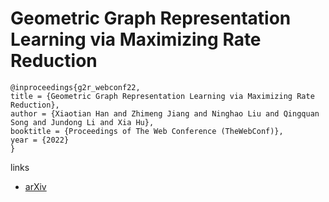 # Geometric Graph Representation Learning via Maximizing Rate Reduction

```
@inproceedings{g2r_webconf22,
title = {Geometric Graph Representation Learning via Maximizing Rate Reduction},
author = {Xiaotian Han and Zhimeng Jiang and Ninghao Liu and Qingquan Song and Jundong Li and Xia Hu},
booktitle = {Proceedings of The Web Conference (TheWebConf)},
year = {2022}
}
```

links
- [arXiv](https://arxiv.org/abs/2202.06241)
